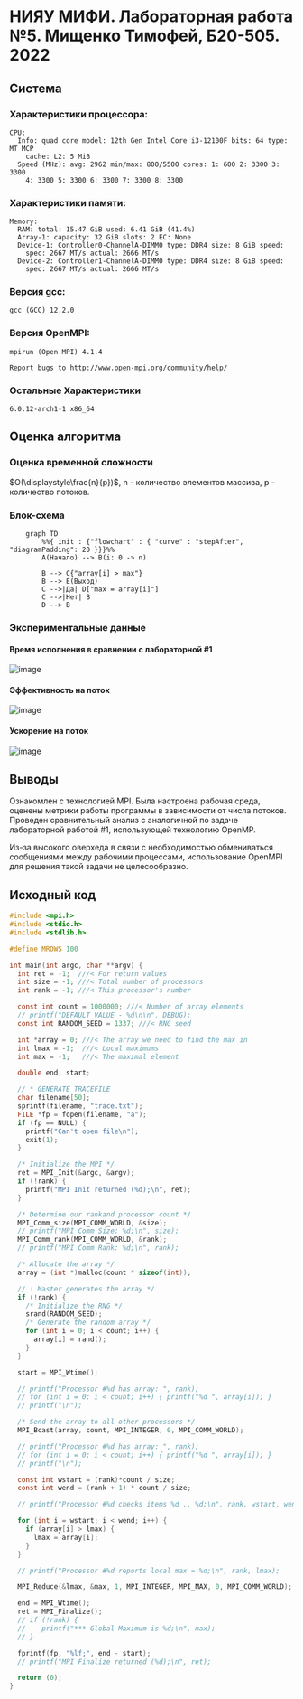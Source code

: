 # НИЯУ МИФИ. Лабораторная работа №5. Мищенко Тимофей, Б20-505. 2022

## Система

### Характеристики процессора:
```
CPU:
  Info: quad core model: 12th Gen Intel Core i3-12100F bits: 64 type: MT MCP
    cache: L2: 5 MiB
  Speed (MHz): avg: 2962 min/max: 800/5500 cores: 1: 600 2: 3300 3: 3300
    4: 3300 5: 3300 6: 3300 7: 3300 8: 3300
```

### Характеристики памяти:
```
Memory:
  RAM: total: 15.47 GiB used: 6.41 GiB (41.4%)
  Array-1: capacity: 32 GiB slots: 2 EC: None
  Device-1: Controller0-ChannelA-DIMM0 type: DDR4 size: 8 GiB speed:
    spec: 2667 MT/s actual: 2666 MT/s
  Device-2: Controller1-ChannelA-DIMM0 type: DDR4 size: 8 GiB speed:
    spec: 2667 MT/s actual: 2666 MT/s
```

### Версия gcc:
```
gcc (GCC) 12.2.0
```

### Версия OpenMPI:
```
mpirun (Open MPI) 4.1.4

Report bugs to http://www.open-mpi.org/community/help/
```

### Остальные Характеристики
```
6.0.12-arch1-1 x86_64
```

## Оценка алгоритма

### Оценка временной сложности

$O(\displaystyle\frac{n}{p})$, n - количество элементов массива, p - количество потоков.

### Блок-схема
```mermaid
    graph TD
        %%{ init : {"flowchart" : { "curve" : "stepAfter", "diagramPadding": 20 }}}%%
        A(Начало) --> B(i: 0 -> n)
        
        B --> C{"array[i] > max"}
        B --> E(Выход)
        C -->|Да| D["max = array[i]"]
        C -->|Нет| B
        D --> B
```


### Экспериментальные данные

#### Время исполнения в сравнении с лабораторной #1

![image](target/time.png)

#### Эффективность на поток

![image](target/efficiency.png)

#### Ускорение на поток

![image](target/acceleration.png)

## Выводы

Ознакомлен с технологией MPI. Была настроена рабочая среда, оценены метрики работы программы в зависимости от числа потоков. Проведен сравнительный анализ с аналогичной по задаче лабораторной работой #1, использующей технологию OpenMP.

Из-за высокого оверхеда в связи с необходимостью обмениваться сообщениями между рабочими процессами, использование OpenMPI для решения такой задачи не целесообразно. 

## Исходный код

```c 
#include <mpi.h>
#include <stdio.h>
#include <stdlib.h>

#define MROWS 100

int main(int argc, char **argv) {
  int ret = -1;  ///< For return values
  int size = -1; ///< Total number of processors
  int rank = -1; ///< This processor's number

  const int count = 1000000; ///< Number of array elements
  // printf("DEFAULT VALUE - %d\n\n", DEBUG);
  const int RANDOM_SEED = 1337; ///< RNG seed

  int *array = 0; ///< The array we need to find the max in
  int lmax = -1;  ///< Local maximums
  int max = -1;   ///< The maximal element

  double end, start;

  // * GENERATE TRACEFILE
  char filename[50];
  sprintf(filename, "trace.txt");
  FILE *fp = fopen(filename, "a");
  if (fp == NULL) {
    printf("Can't open file\n");
    exit(1);
  }

  /* Initialize the MPI */
  ret = MPI_Init(&argc, &argv);
  if (!rank) {
    printf("MPI Init returned (%d);\n", ret);
  }

  /* Determine our rankand processor count */
  MPI_Comm_size(MPI_COMM_WORLD, &size);
  // printf("MPI Comm Size: %d;\n", size);
  MPI_Comm_rank(MPI_COMM_WORLD, &rank);
  // printf("MPI Comm Rank: %d;\n", rank);

  /* Allocate the array */
  array = (int *)malloc(count * sizeof(int));

  // ! Master generates the array */
  if (!rank) {
    /* Initialize the RNG */
    srand(RANDOM_SEED);
    /* Generate the random array */
    for (int i = 0; i < count; i++) {
      array[i] = rand();
    }
  }

  start = MPI_Wtime();

  // printf("Processor #%d has array: ", rank);
  // for (int i = 0; i < count; i++) { printf("%d ", array[i]); }
  // printf("\n");

  /* Send the array to all other processors */
  MPI_Bcast(array, count, MPI_INTEGER, 0, MPI_COMM_WORLD);

  // printf("Processor #%d has array: ", rank);
  // for (int i = 0; i < count; i++) { printf("%d ", array[i]); }
  // printf("\n");

  const int wstart = (rank)*count / size;
  const int wend = (rank + 1) * count / size;

  // printf("Processor #%d checks items %d .. %d;\n", rank, wstart, wend - 1);

  for (int i = wstart; i < wend; i++) {
    if (array[i] > lmax) {
      lmax = array[i];
    }
  }

  // printf("Processor #%d reports local max = %d;\n", rank, lmax);

  MPI_Reduce(&lmax, &max, 1, MPI_INTEGER, MPI_MAX, 0, MPI_COMM_WORLD);

  end = MPI_Wtime();
  ret = MPI_Finalize();
  // if (!rank) {
  // 	printf("*** Global Maximum is %d;\n", max);
  // }

  fprintf(fp, "%lf;", end - start);
  // printf("MPI Finalize returned (%d);\n", ret);

  return (0);
}
```

